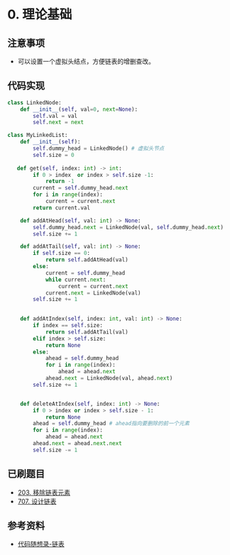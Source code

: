 # 0. 理论基础

## 注意事项
- 可以设置一个虚拟头结点，方便链表的增删查改。

## 代码实现
```python
class LinkedNode:
    def __init__(self, val=0, next=None):
        self.val = val
        self.next = next

class MyLinkedList:
    def __init__(self):
        self.dummy_head = LinkedNode() # 虚拟头节点
        self.size = 0
        
   def get(self, index: int) -> int:
        if 0 > index  or index > self.size -1:
            return -1
        current = self.dummy_head.next
        for i in range(index):
            current = current.next
        return current.val

    def addAtHead(self, val: int) -> None:
        self.dummy_head.next = LinkedNode(val, self.dummy_head.next)
        self.size += 1

    def addAtTail(self, val: int) -> None:
        if self.size == 0:
            return self.addAtHead(val)
        else:
            current = self.dummy_head
            while current.next:
                current = current.next
            current.next = LinkedNode(val)
        self.size += 1
        

    def addAtIndex(self, index: int, val: int) -> None:
        if index == self.size:
            return self.addAtTail(val)
        elif index > self.size:
            return None
        else:
            ahead = self.dummy_head
            for i in range(index):
                ahead = ahead.next
            ahead.next = LinkedNode(val, ahead.next)
        self.size += 1


    def deleteAtIndex(self, index: int) -> None:
        if 0 > index or index > self.size - 1:
            return None
        ahead = self.dummy_head # ahead指向要删除的前一个元素
        for i in range(index):
            ahead = ahead.next
        ahead.next = ahead.next.next
        self.size -= 1
```

## 已刷题目
- [203. 移除链表元素](https://leetcode.cn/problems/remove-linked-list-elements/)
- [707. 设计链表](https://leetcode.cn/problems/design-linked-list/)

## 参考资料
- [代码随想录-链表](https://www.programmercarl.com/%E9%93%BE%E8%A1%A8%E7%90%86%E8%AE%BA%E5%9F%BA%E7%A1%80.html#%E5%8D%95%E9%93%BE%E8%A1%A8)

